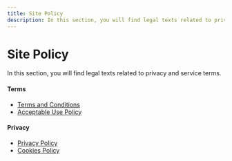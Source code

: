 ```yaml
---
title: Site Policy
description: In this section, you will find legal texts related to privacy and service terms of the mmesh multi-cloud integration platform.
---
```


# Site Policy

In this section, you will find legal texts related to privacy and service terms.

#### Terms

- [Terms and Conditions](/docs/legal/terms/terms-and-conditions/)
- [Acceptable Use Policy](/docs/legal/terms/acceptable-use-policy/)

#### Privacy

- [Privacy Policy](/docs/legal/privacy/privacy-policy/)
- [Cookies Policy](/docs/legal/privacy/cookies-policy/)
